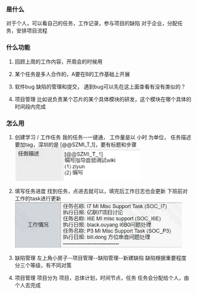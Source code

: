 
### 是什么
对于个人，可以看自己的任务，工作记录，参与项目的缺陷
对于企业，分配任务，安排项目流程

### 什么功能
1. 回顾上周的工作内容，开周会的时候用

2. 某个任务是多人合作的，A要在B的工作基础上开展

3. 软件bug 缺陷的管理和提交， 遇到bug可以先在这上面查看有没有类似的？

4. 项目管理  比如说负责某个芯片的某个具体模块的研发，这个模块在哪个具体的时间段内完成

### 怎么用
1. 创建学习 / 工作任务
	我的任务--一键通，
	工作量是以 小时 为单位，
	任务描述 要加tag，深圳的是 [@@SZMI_T_1]，要有标题和步骤
	![输入图片说明](/imgs/2024-04-17/Nzt8GWGOQhQ7BkyA.png)

2. 填写任务进度
	找到任务，点进去就可以，填完后工作日志也会更新
	下班前对工作的task进行更新
	![输入图片说明](/imgs/2024-04-17/1VH4lyyr63nYe9u2.png)

3. 缺陷管理
	左上角小房子--项目管理--缺陷管理--新建缺陷
	缺陷根据重要程度分三个等级，有不同对策

4. 项目管理
	项目分为 项目，总体计划，时间节点，任务
	任务会分配给个人，由个人去完成



<!--stackedit_data:
eyJoaXN0b3J5IjpbMjcyMzY2NDI4XX0=
-->